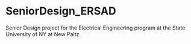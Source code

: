 # SeniorDesign_ERSAD
Senior Design project for the Electrical Engineering program at the State University of NY at New Paltz
